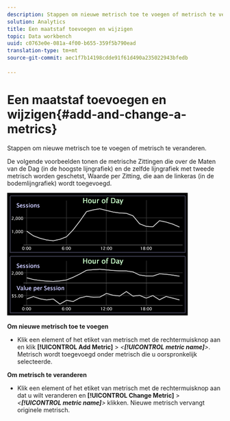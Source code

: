 ```yaml
---
description: Stappen om nieuwe metrisch toe te voegen of metrisch te veranderen.
solution: Analytics
title: Een maatstaf toevoegen en wijzigen
topic: Data workbench
uuid: c0763e0e-081a-4f00-b655-359f5b790ead
translation-type: tm+mt
source-git-commit: aec1f7b14198cdde91f61d490a235022943bfedb

---
```



# Een maatstaf toevoegen en wijzigen{#add-and-change-a-metrics}

Stappen om nieuwe metrisch toe te voegen of metrisch te veranderen.

De volgende voorbeelden tonen de metrische Zittingen die over de Maten van de Dag (in de hoogste lijngrafiek) en de zelfde lijngrafiek met tweede metrisch worden geschetst, Waarde per Zitting, die aan de linkeras (in de bodemlijngrafiek) wordt toegevoegd.

![](assets/vis_Line_AddMetric.png)

**Om nieuwe metrisch toe te voegen**

* Klik een element of het etiket van metrisch met de rechtermuisknop aan en klik **[!UICONTROL Add Metric]** > *&lt;**[!UICONTROL metric name]**>*. Metrisch wordt toegevoegd onder metrisch die u oorspronkelijk selecteerde.

**Om metrisch te veranderen**

* Klik een element of het etiket van metrisch met de rechtermuisknop aan dat u wilt veranderen en **[!UICONTROL Change Metric]** > *&lt;**[!UICONTROL metric name]**>* klikken. Nieuwe metrisch vervangt originele metrisch.

